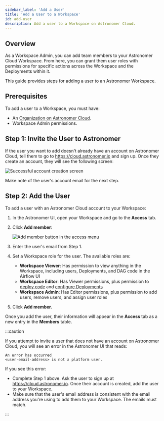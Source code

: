 ```yaml
---
sidebar_label: 'Add a User'
title: 'Add a User to a Workspace'
id: add-user
description: Add a user to a Workspace on Astronomer Cloud.
---
```


## Overview

As a Workspace Admin, you can add team members to your Astronomer Cloud Workspace. From here, you can grant them user roles with permissions for specific actions across the Workspace and the Deployments within it.

This guide provides steps for adding a user to an Astronomer Workspace.

## Prerequisites

To add a user to a Workspace, you must have:

- An [Organization on Astronomer Cloud](install-aws.md).
- Workspace Admin permissions.

## Step 1: Invite the User to Astronomer

If the user you want to add doesn't already have an account on Astronomer Cloud, tell them to go to https://cloud.astronomer.io and sign up. Once they create an account, they will see the following screen:

<div class="text--center">
  <img src="/img/docs/welcome-user.png" alt="Successful account creation screen" />
</div>

Make note of the user's account email for the next step.

## Step 2: Add the User

To add a user with an Astronomer Cloud account to your Workspace:

1. In the Astronomer UI, open your Workspace and go to the **Access** tab.
2. Click **Add member**:

    <div class="text--center">
      <img src="/img/docs/add-user.png" alt="Add member button in the access menu" />
    </div>

3. Enter the user's email from Step 1.
4. Set a Workspace role for the user. The available roles are:

    - **Workspace Viewer**: Has permission to view anything in the Workspace, including users, Deployments, and DAG code in the Airflow UI
    - **Workspace Editor**: Has Viewer permissions, plus permission to [deploy code](deploy-code.md) and [configure Deployments](configure-deployment.md)
    - **Workspace Admin**: Has Editor permissions, plus permission to add users, remove users, and assign user roles

5. Click **Add member**.

Once you add the user, their information will appear in the **Access** tab as a new entry in the **Members** table.

:::caution

If you attempt to invite a user that does not have an account on Astronomer Cloud, you will see an error in the Astronomer UI that reads:

```
An error has occurred
<user-email-address> is not a platform user.
```

If you see this error:
- Complete Step 1 above. Ask the user to sign up at https://cloud.astronomer.io. Once their account is created, add the user to your Workspace.
- Make sure that the user's email address is consistent with the email address you're using to add them to your Workspace. The emails must match.

:::
